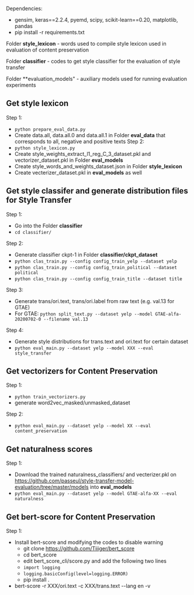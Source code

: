 Dependencies: 
+ gensim, keras==2.2.4, pyemd, scipy, scikit-learn==0.20, matplotlib, pandas
+ pip install -r requirements.txt

Folder **style_lexicon** - words used to compile style lexicon used in evaluation of content preservation

Folder **classifier** - codes to get style classifier for the evaluation of style transfer 

Folder **evaluation_models" - auxiliary models used for running evaluation experiments


## Get style lexicon
Step 1: 
+ ```python prepare_eval_data.py```
+ Create data.all, data.all.0 and data.all.1 in Folder **eval_data** that corresponds to all, negative and positive texts
Step 2:
+ ```python style_lexicon.py```
+ Create style_weights_extract_l1_reg_C_3_dataset.pkl and vectorizer_dataset.pkl in Folder **eval_models**
+ Create style_words_and_weights_dataset.json in Folder **style_lexicon**
+ Create vecterizer_dataset.pkl in **eval_models** as well

## Get style classifer and generate distribution files for Style Transfer 
Step 1:
+ Go into the Folder **classifier**
+ ```cd classifier/```

Step 2:
+ Generate classifier ckpt-1 in Folder **classifier/ckpt_dataset**
+ ```python clas_train.py --config config_train_yelp --dataset yelp```
+ ```python clas_train.py --config config_train_political --dataset political```
+ ```python clas_train.py --config config_train_title --dataset title```

Step 3:
+ Generate trans/ori.text, trans/ori.label from raw text (e.g. val.13 for GTAE)
+ For GTAE: ```python split_text.py --dataset yelp --model GTAE-alfa-20200702-0 --filename val.13```

Step 4:
+ Generate style distributions for trans.text and ori.text for certain dataset
+ ```python eval_main.py --dataset yelp --model XXX --eval style_transfer```

## Get vectorizers for Content Preservation
Step 1:
+ ```python train_vectorizers.py```
+ generate word2vec_masked/unmasked_dataset

Step 2:
+ ```python eval_main.py --dataset yelp --model XX --eval content_preservation```

## Get naturalness scores
Step 1:
+ Download the trained naturalness_classifiers/ and vecterizer.pkl on https://github.com/passeul/style-transfer-model-evaluation/tree/master/models into **eval_models**
+ ```python eval_main.py --dataset yelp --model GTAE-alfa-XX --eval naturalness```

## Get bert-score for Content Preservation
Step 1:
+ Install bert-score and modifying the codes to disable warning
    + git clone https://github.com/Tiiiger/bert_score
    + cd bert_score
    + edit bert_score_cli/score.py and add the following two lines
    + ```import logging```
    + ```logging.basicConfig(level=logging.ERROR)```
    + pip install .
+ bert-score -r XXX/ori.text -c XXX/trans.text --lang en -v 



